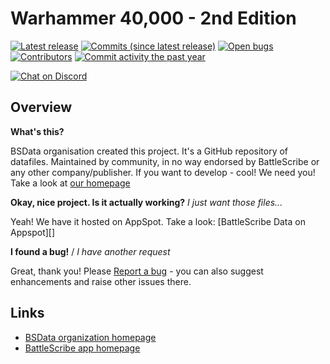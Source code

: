 Warhammer 40,000 - 2nd Edition
==================

[![Latest release](https://img.shields.io/github/release/BSData/wh40k-2nd-edition.svg?style=flat-square)](https://github.com/BSData/wh40k-2nd-edition/releases/latest)
[![Commits (since latest release)](https://img.shields.io/github/commits-since/BSData/wh40k-2nd-edition/latest.svg?style=flat-square)](https://github.com/BSData/wh40k-2nd-edition/releases)
[![Open bugs](https://img.shields.io/github/issues/BSData/wh40k-2nd-edition/bug.svg?style=flat-square&label=bugs)](https://github.com/BSData/wh40k-2nd-edition/issues?q=is%3Aissue+is%3Aopen+label%3Abug)
[![Contributors](https://img.shields.io/github/contributors/BSData/wh40k-2nd-edition.svg?style=flat-square)](https://github.com/BSData/wh40k-2nd-edition/graphs/contributors)
[![Commit activity the past year](https://img.shields.io/github/commit-activity/y/BSData/wh40k-2nd-edition.svg?style=flat-square)](https://github.com/BSData/wh40k-2nd-edition/pulse/monthly)

[![Chat on Discord](https://img.shields.io/discord/558412685981777922.svg?logo=discord&style=popout-square)](https://www.bsdata.net/discord)

## Overview ##

__What's this?__

BSData organisation created this project. It's a GitHub repository of datafiles.
Maintained by community, in no way endorsed by BattleScribe or any other company/publisher. If you want
to develop - cool! We need you! Take a look at [our homepage][BSData.net]

__Okay, nice project. Is it actually working?__ _I just want those files..._

Yeah! We have it hosted on AppSpot. Take a look: [BattleScribe Data on Appspot][]

__I found a bug!__ / *I have another request*

Great, thank you! Please [Report a bug][bug report] - you can also suggest enhancements and raise other issues there.

## Links ##

* [BSData organization homepage][BSData.net]
* [BattleScribe app homepage](https://www.battlescribe.net/)

[BSData.net]: https://www.bsdata.net/
[bug report]: https://github.com/BSData/wh40k-2nd-edition/issues/new/choose

